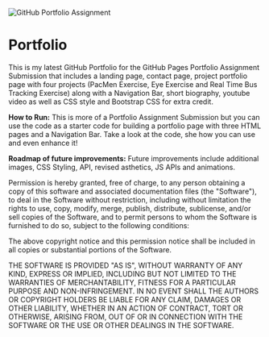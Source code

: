 
![GitHub Portfolio Assignment](https://github.com/kmatusze/GitHub-Portfolio-Assignment/assets/138835328/64897d7b-f4e4-4207-894d-cbaa963e9fdd)






# Portfolio
This is my latest GitHub Portfolio for the GitHub Pages Portfolio Assignment Submission that includes a landing page, contact page, project portfolio page with four projects (PacMen Exercise, Eye Exercise and Real Time Bus Tracking Exercise) along with a Navigation Bar, short biography, youtube video as well as CSS style and Bootstrap CSS for extra credit.

**How to Run:** This is more of a Portfolio Assignment Submission but you can use the code as a starter code for building a portfolio page with three HTML pages and a Navigation Bar. Take a look at the code, she how you can use and even enhance it! 

**Roadmap of future improvements:** Future improvements include additional images, CSS Styling, API, revised asthetics, JS APIs and animations. 

Permission is hereby granted, free of charge, to any person obtaining a copy
of this software and associated documentation files (the "Software"), to deal
in the Software without restriction, including without limitation the rights
to use, copy, modify, merge, publish, distribute, sublicense, and/or sell
copies of the Software, and to permit persons to whom the Software is
furnished to do so, subject to the following conditions:

The above copyright notice and this permission notice shall be included in all
copies or substantial portions of the Software.

THE SOFTWARE IS PROVIDED "AS IS", WITHOUT WARRANTY OF ANY KIND, EXPRESS OR
IMPLIED, INCLUDING BUT NOT LIMITED TO THE WARRANTIES OF MERCHANTABILITY,
FITNESS FOR A PARTICULAR PURPOSE AND NON-INFRINGEMENT. IN NO EVENT SHALL THE
AUTHORS OR COPYRIGHT HOLDERS BE LIABLE FOR ANY CLAIM, DAMAGES OR OTHER
LIABILITY, WHETHER IN AN ACTION OF CONTRACT, TORT OR OTHERWISE, ARISING FROM,
OUT OF OR IN CONNECTION WITH THE SOFTWARE OR THE USE OR OTHER DEALINGS IN THE
SOFTWARE.
